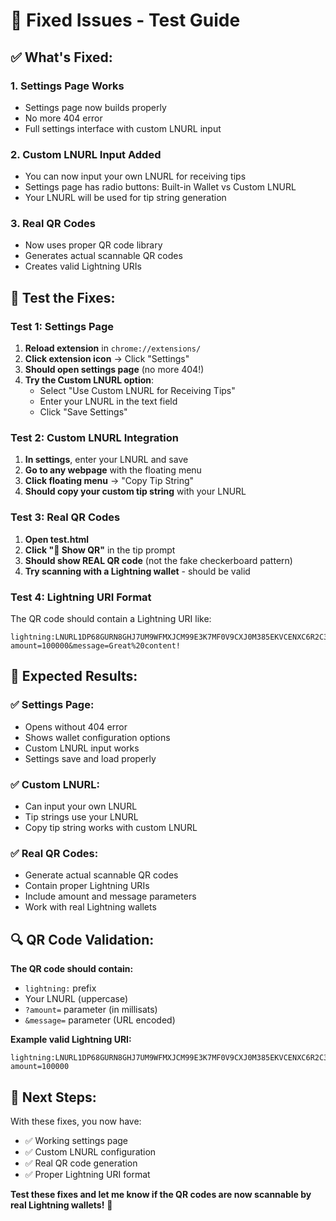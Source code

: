 # 🔧 **Fixed Issues - Test Guide**

## ✅ **What's Fixed:**

### **1. Settings Page Works**
- Settings page now builds properly
- No more 404 error
- Full settings interface with custom LNURL input

### **2. Custom LNURL Input Added**
- You can now input your own LNURL for receiving tips
- Settings page has radio buttons: Built-in Wallet vs Custom LNURL
- Your LNURL will be used for tip string generation

### **3. Real QR Codes**
- Now uses proper QR code library
- Generates actual scannable QR codes
- Creates valid Lightning URIs

## 🧪 **Test the Fixes:**

### **Test 1: Settings Page**
1. **Reload extension** in `chrome://extensions/`
2. **Click extension icon** → Click "Settings"
3. **Should open settings page** (no more 404!)
4. **Try the Custom LNURL option**:
   - Select "Use Custom LNURL for Receiving Tips"
   - Enter your LNURL in the text field
   - Click "Save Settings"

### **Test 2: Custom LNURL Integration**
1. **In settings**, enter your LNURL and save
2. **Go to any webpage** with the floating menu
3. **Click floating menu** → "Copy Tip String"
4. **Should copy your custom tip string** with your LNURL

### **Test 3: Real QR Codes**
1. **Open test.html**
2. **Click "📱 Show QR"** in the tip prompt
3. **Should show REAL QR code** (not the fake checkerboard pattern)
4. **Try scanning with a Lightning wallet** - should be valid

### **Test 4: Lightning URI Format**
The QR code should contain a Lightning URI like:
```
lightning:LNURL1DP68GURN8GHJ7UM9WFMXJCM99E3K7MF0V9CXJ0M385EKVCENXC6R2C35XVUKXEFCV5MKVV34X5EKZD3EV56NYD3HXQURZEPEXEJXXEPNXSCRVWFNV9NXZCN9XQ6XYEFHVGCXXCMYXYMNSERXFQ5FNS?amount=100000&message=Great%20content!
```

## 🎯 **Expected Results:**

### **✅ Settings Page:**
- Opens without 404 error
- Shows wallet configuration options
- Custom LNURL input works
- Settings save and load properly

### **✅ Custom LNURL:**
- Can input your own LNURL
- Tip strings use your LNURL
- Copy tip string works with custom LNURL

### **✅ Real QR Codes:**
- Generate actual scannable QR codes
- Contain proper Lightning URIs
- Include amount and message parameters
- Work with real Lightning wallets

## 🔍 **QR Code Validation:**

**The QR code should contain:**
- `lightning:` prefix
- Your LNURL (uppercase)
- `?amount=` parameter (in millisats)
- `&message=` parameter (URL encoded)

**Example valid Lightning URI:**
```
lightning:LNURL1DP68GURN8GHJ7UM9WFMXJCM99E3K7MF0V9CXJ0M385EKVCENXC6R2C35XVUKXEFCV5MKVV34X5EKZD3EV56NYD3HXQURZEPEXEJXXEPNXSCRVWFNV9NXZCN9XQ6XYEFHVGCXXCMYXYMNSERXFQ5FNS?amount=100000
```

## 🚀 **Next Steps:**

With these fixes, you now have:
- ✅ Working settings page
- ✅ Custom LNURL configuration
- ✅ Real QR code generation
- ✅ Proper Lightning URI format

**Test these fixes and let me know if the QR codes are now scannable by real Lightning wallets!** 🎉